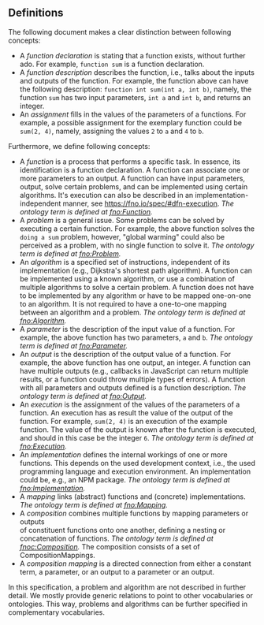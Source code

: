 ## Definitions

The following document makes a clear distinction between following concepts:

- A <dfn>function declaration</dfn> is stating that a function exists, without further ado. 
  For example, `function sum` is a <a>function declaration</a>.
- A <dfn>function description</dfn> describes the function, i.e., talks about the inputs and outputs of the function.
  For example, the function above can have the following description: `function int sum(int a, int b)`, namely,
  the function `sum` has two input parameters, `int a` and `int b`, and returns an integer.
- An <dfn>assignment</dfn> fills in the values of the parameters of a functions.
  For example, a possible assignment for the exemplary function could be `sum(2, 4)`, namely,
  assigning the values `2` to `a` and `4` to `b`.

Furthermore, we define following concepts:

- A <dfn>function</dfn> is a process that performs a specific task. 
  In essence, its identification is a <a>function declaration</a>.
  A function can associate one or more
  <a data-lt="parameter">parameters</a> to an <a>output</a>.
  A function can have input parameters, output, solve certain
  <a data-lt="problem">problems</a>,
  and can be implemented using certain <a data-lt="algorithm">algorithms</a>.
  It's execution can also be described in an
  implementation-independent manner, see https://fno.io/spec/#dfn-execution.
  _The ontology term is defined at [fno:Function](#fn-function)._
- A <dfn>problem</dfn> is a general issue. Some problems can be solved by executing a certain <a>function</a>.
  For example, the above function solves the `doing a sum` problem, however,
  "global warming" could also be perceived as a problem, with no single function to solve it.
  _The ontology term is defined at [fno:Problem](#fn-problem)._
- An <dfn>algorithm</dfn> is a specified set of instructions, independent of its <a>implementation</a> (e.g., Dijkstra's shortest path algorithm).
  A <a>function</a> can be implemented using a known algorithm, or use a combination of multiple algorithms to solve a certain <a>problem</a>.
  A function does not have to be implemented by any algorithm or have to be mapped one-on-one to an algorithm.
  It is not required to have a one-to-one mapping between an algorithm and a problem.
  _The ontology term is defined at [fno:Algorithm](#fn-algorithm)._
- A <dfn>parameter</dfn> is the description of the input value of a <a>function</a>.
  For example, the above function has two parameters, `a` and `b`.
  _The ontology term is defined at [fno:Parameter](#fn-parameter)._
- An <dfn>output</dfn> is the description of the output value of a <a>function</a>.
  For example, the above function has one output, an integer.
  A <a>function</a> can have multiple outputs (e.g., callbacks in JavaScript can return multiple results, or a function could throw multiple types of errors).
  A <a>function</a> with all parameters and outputs defined is a <a>function description</a>.
  _The ontology term is defined at [fno:Output](#fn-output)._
- An <dfn>execution</dfn> is the <a>assignment</a> of the values of the parameters of a function.
  An <a>execution</a> has as result the value of the <a>output</a> of the function.
  For example, `sum(2, 4)` is an execution of the example function.
  The value of the output is known after the function is executed, and should in this case be the integer `6`.
  _The ontology term is defined at [fno:Execution](#fn-execution)._
- An <dfn>implementation</dfn> defines the internal workings of one or more <a data-lt="function">functions</a>.
  This depends on the used development context, i.e., the used programming language and execution environment.
  An implementation could be, e.g., an NPM package.
  _The ontology term is defined at [fno:Implementation](#fno-implementation)._
- A <dfn>mapping</dfn> links (abstract) <a data-lt="function">functions</a> and (concrete) <a data-lt="implementation">implementations</a>.
  _The ontology term is defined at [fno:Mapping](#fno-Mapping)._
- A <dfn>composition</dfn> combines multiple functions by mapping <a data-lt="parameter">parameters</a> or <a data-lt="output">outputs</a>  
of <a data-lt="function">constituent functions</a> onto one another, defining a nesting or concatenation of functions.
  _The ontology term is defined at [fnoc:Composition](#fnoc-Composition)._ The composition consists of a set of CompositionMappings.
- A <dfn>composition mapping</dfn> is a directed connection from either a constant term, a <a data-lt="parameter">parameter</a>, or 
an <a data-lt="output">output</a> to a <a data-lt="parameter">parameter</a> or an <a data-lt="output">output</a>.  
  
In this specification, a <a>problem</a> and <a>algorithm</a> are not described in further detail.
We mostly provide generic relations to point to other vocabularies or ontologies.
This way, problems and algorithms can be further specified in complementary vocabularies.
